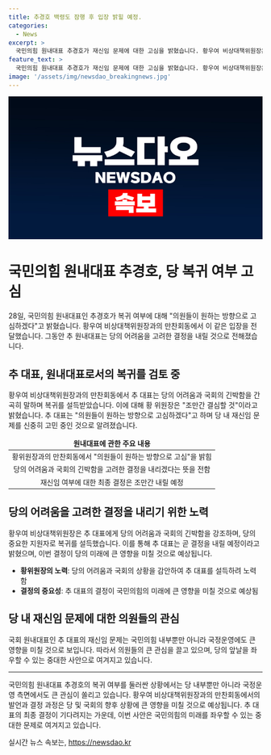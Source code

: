 ```yaml
---
title: 추경호 백령도 잠행 후 입장 밝힐 예정.
categories:
  - News
excerpt: >
  국민의힘 원내대표 추경호가 재신임 문제에 대한 고심을 밝혔습니다. 황우여 비상대책위원장은 추 원내대표를 설득하고 복귀를 촉구했으며, 추 원내대표는 의원들이 원하는 방향으로 결정하겠다고 말했습니다. 이에 대한 최종 결정은 내일쯤 이뤄질 전망이며, 이에 앞서 추 원내대표는 사의를 표명한 뒤 재신임을 수용했고, 황 위원장과의 만찬회동을 통해 재고를 진행 중입니다.
feature_text: >
  국민의힘 원내대표 추경호가 재신임 문제에 대한 고심을 밝혔습니다. 황우여 비상대책위원장은 추 원내대표를 설득하고 복귀를 촉구했으며, 추 원내대표는 의원들이 원하는 방향으로 결정하겠다고 말했습니다. 이에 대한 최종 결정은 내일쯤 이뤄질 전망이며, 이에 앞서 추 원내대표는 사의를 표명한 뒤 재신임을 수용했고, 황 위원장과의 만찬회동을 통해 재고를 진행 중입니다.
image: '/assets/img/newsdao_breakingnews.jpg'
---
```


<p><img src="/assets/img/newsdao_breakingnews.jpg" alt="implanttips 속보" /></p>

<h1 data-ke-size="size26">국민의힘 원내대표 추경호, 당 복귀 여부 고심</h1>

<p data-ke-size="size16">28일, 국민의힘 원내대표인 추경호가 복귀 여부에 대해 "의원들이 원하는 방향으로 고심하겠다"고 밝혔습니다. 황우여 비상대책위원장과의 만찬회동에서 이 같은 입장을 전달했습니다. 그동안 추 원내대표는 당의 어려움을 고려한 결정을 내릴 것으로 전해졌습니다.</p>

<h2 data-ke-size="size24">추 대표, 원내대표로서의 복귀를 검토 중</h2>

<p data-ke-size="size16">황우여 비상대책위원장과의 만찬회동에서 추 대표는 당의 어려움과 국회의 긴박함을 간곡히 말하며 복귀를 설득받았습니다. 이에 대해 황 위원장은 "조만간 결심할 것"이라고 밝혔습니다. 추 대표는 "의원들이 원하는 방향으로 고심하겠다"고 하며 당 내 재신임 문제를 신중히 고민 중인 것으로 알려졌습니다.</p>

<table>
<thead>
<tr>
<td style="text-align: center; height: 17px;"><b>원내대표에 관한 주요 내용</b></td>
</tr>
</thead>
<tbody>
<tr>
<td style="text-align: center; height: 17px;">황위원장과의 만찬회동에서 "의원들이 원하는 방향으로 고심"을 밝힘</td>
</tr>
<tr>
<td style="text-align: center; height: 17px;">당의 어려움과 국회의 긴박함을 고려한 결정을 내리겠다는 뜻을 전함</td>
</tr>
<tr>
<td style="text-align: center; height: 17px;">재신임 여부에 대한 최종 결정은 조만간 내릴 예정</td>
</tr>
</tbody>
</table>

<h2 data-ke-size="size24">당의 어려움을 고려한 결정을 내리기 위한 노력</h2>

<p data-ke-size="size16">황우여 비상대책위원장은 추 대표에게 당의 어려움과 국회의 긴박함을 강조하며, 당의 중요한 지원자로 복귀를 설득했습니다. 이를 통해 추 대표는 곧 결정을 내릴 예정이라고 밝혔으며, 이번 결정이 당의 미래에 큰 영향을 미칠 것으로 예상됩니다.</p>

<ul>
<li><b>황위원장의 노력</b>: 당의 어려움과 국회의 상황을 감안하여 추 대표를 설득하려 노력함</li>
<li><b>결정의 중요성</b>: 추 대표의 결정이 국민의힘의 미래에 큰 영향을 미칠 것으로 예상됨</li>
</ul>

<h2 data-ke-size="size24">당 내 재신임 문제에 대한 의원들의 관심</h2>

<p data-ke-size="size16">국회 원내대표인 추 대표의 재신임 문제는 국민의힘 내부뿐만 아니라 국정운영에도 큰 영향을 미칠 것으로 보입니다. 따라서 의원들의 큰 관심을 끌고 있으며, 당의 앞날을 좌우할 수 있는 중대한 사안으로 여겨지고 있습니다.</p>

<hr>

<p data-ke-size="size16">국민의힘 원내대표 추경호의 복귀 여부를 둘러싼 상황에서는 당 내부뿐만 아니라 국정운영 측면에서도 큰 관심이 쏠리고 있습니다. 황우여 비상대책위원장과의 만찬회동에서의 발언과 결정 과정은 당 및 국회의 향후 상황에 큰 영향을 미칠 것으로 예상됩니다. 추 대표의 최종 결정이 기다려지는 가운데, 이번 사안은 국민의힘의 미래를 좌우할 수 있는 중대한 문제로 여겨지고 있습니다.</p>
실시간 뉴스 속보는, <a href="https://newsdao.kr" rel="dofollow">https://newsdao.kr</a>


